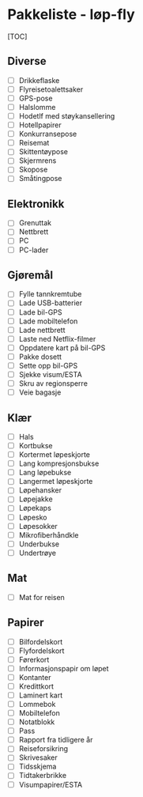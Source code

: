# Pakkeliste - løp-fly
[TOC]
## Diverse
- [ ] Drikkeflaske
- [ ] Flyreisetoalettsaker
- [ ] GPS-pose
- [ ] Halslomme
- [ ] Hodetlf med støykansellering
- [ ] Hotellpapirer
- [ ] Konkurransepose
- [ ] Reisemat
- [ ] Skittentøypose
- [ ] Skjermrens
- [ ] Skopose
- [ ] Småtingpose
## Elektronikk
- [ ] Grenuttak
- [ ] Nettbrett
- [ ] PC
- [ ] PC-lader
## Gjøremål
- [ ] Fylle tannkremtube
- [ ] Lade USB-batterier
- [ ] Lade bil-GPS
- [ ] Lade mobiltelefon
- [ ] Lade nettbrett
- [ ] Laste ned Netflix-filmer
- [ ] Oppdatere kart på bil-GPS
- [ ] Pakke dosett
- [ ] Sette opp bil-GPS
- [ ] Sjekke visum/ESTA
- [ ] Skru av regionsperre
- [ ] Veie bagasje
## Klær
- [ ] Hals
- [ ] Kortbukse
- [ ] Kortermet løpeskjorte
- [ ] Lang kompresjonsbukse
- [ ] Lang løpebukse
- [ ] Langermet løpeskjorte
- [ ] Løpehansker
- [ ] Løpejakke
- [ ] Løpekaps
- [ ] Løpesko
- [ ] Løpesokker
- [ ] Mikrofiberhåndkle
- [ ] Underbukse
- [ ] Undertrøye
## Mat
- [ ] Mat for reisen
## Papirer
- [ ] Bilfordelskort
- [ ] Flyfordelskort
- [ ] Førerkort
- [ ] Informasjonspapir om løpet
- [ ] Kontanter
- [ ] Kredittkort
- [ ] Laminert kart
- [ ] Lommebok
- [ ] Mobiltelefon
- [ ] Notatblokk
- [ ] Pass
- [ ] Rapport fra tidligere år
- [ ] Reiseforsikring
- [ ] Skrivesaker
- [ ] Tidsskjema
- [ ] Tidtakerbrikke
- [ ] Visumpapirer/ESTA
